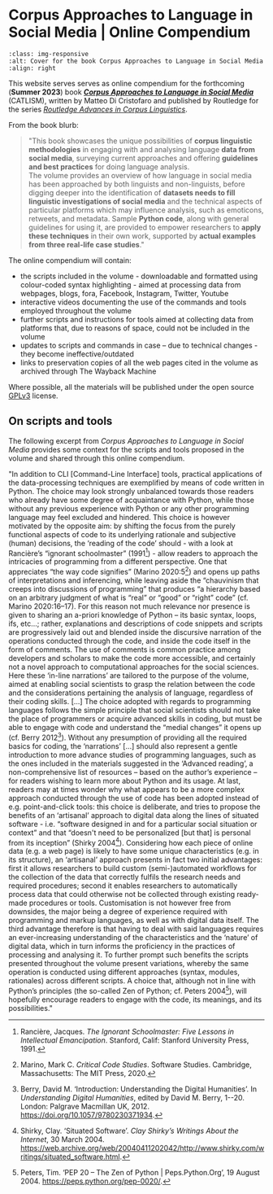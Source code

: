 # Corpus Approaches to Language in Social Media | Online Compendium

```{image} images/cover.jpg
:class: img-responsive
:alt: Cover for the book Corpus Approaches to Language in Social Media
:align: right
```
This website serves serves as online compendium for the forthcoming (**Summer 2023**) book [***Corpus Approaches to Language in Social Media***](https://www.routledge.com/Corpus-Approaches-to-Language-in-Social-Media/Cristofaro/p/book/9781032125701) (CATLISM), written by Matteo Di Cristofaro and published by Routledge for the series [*Routledge Advances in Corpus Linguistics*](https://www.routledge.com/Routledge-Advances-in-Corpus-Linguistics/book-series/SE0593).  

From the book blurb:
> "This book showcases the unique possibilities of **corpus linguistic methodologies** in engaging with and analysing language **data from social media**, surveying current approaches and offering **guidelines and best practices** for doing language analysis.  
The volume provides an overview of how language in social media has been approached by both linguists and non-linguists, before digging deeper into the identification of **datasets needs to fill linguistic investigations of social media** and the technical aspects of particular platforms which may influence analysis, such as emoticons, retweets, and metadata. Sample **Python code**, along with general guidelines for using it, are provided to empower researchers to **apply these techniques** in their own work, supported by **actual examples from three real-life case studies**." 

The online compendium will contain: 

- the scripts included in the volume - downloadable and formatted using colour-coded syntax highlighting - aimed at processing data from webpages, blogs, fora, Facebook, Instagram, Twitter, Youtube
- interactive videos documenting the use of the commands and tools employed throughout the volume
- further scripts and instructions for tools aimed at collecting data from platforms that, due to reasons of space, could not be included in the volume
- updates to scripts and commands in case – due to technical changes - they become ineffective/outdated 
- links to preservation copies of all the web pages cited in the volume as archived through The Wayback Machine

Where possible, all the materials will be published under the open source [GPLv3](https://choosealicense.com/licenses/gpl-3.0/) license.


## On scripts and tools
The following excerpt from *Corpus Approaches to Language in Social Media* provides some context for the scripts and tools proposed in the volume and shared through this online compendium.

"In addition to CLI [Command-Line Interface] tools, practical applications of the data-processing techniques are exemplified by means of code written in Python. The choice may look strongly unbalanced towards those readers who already have some degree of acquaintance with Python, while those without any previous experience with Python or any other programming language may feel excluded and hindered. This choice is however motivated by the opposite aim: by shifting the focus from the purely functional aspects of code to its underlying rationale and subjective (human) decisions, the ‘reading of the code’ should - with a look at Rancière’s “ignorant schoolmaster” (1991[^sn1]) - allow readers to approach the intricacies of programming from a different perspective. One that appreciates “the way code signifies” (Marino 2020:5[^sn2]) and opens up paths of interpretations and inferencing, while leaving aside the “chauvinism that creeps into discussions of programming” that produces “a hierarchy based on an arbitrary judgment of what is “real” or “good” or “right” code” (cf. Marino 2020:16–17). For this reason not much relevance nor presence is given to sharing an a-priori knowledge of Python – its basic syntax, loops, ifs, etc…; rather, explanations and descriptions of code snippets and scripts are progressively laid out and blended inside the discursive narration of the operations conducted through the code, and inside the code itself in the form of comments. The use of comments is common practice among developers and scholars to make the code more accessible, and certainly not a novel approach to computational approaches for the social sciences. Here these ‘in-line narrations’ are tailored to the purpose of the volume, aimed at enabling social scientists to grasp the relation between the code and the considerations pertaining the analysis of language, regardless of their coding skills. [...] The choice adopted with regards to programming languages follows the simple principle that social scientists should not take the place of programmers or acquire advanced skills in coding, but must be able to engage with code and understand the “medial changes” it opens up (cf. Berry 2012[^sn3]). Without any presumption of providing all the required basics for coding, the ‘narrations’ [...] should also represent a gentle introduction to more advance studies of programming languages, such as the ones included in the materials suggested in the ‘Advanced reading’, a non-comprehensive list of resources – based on the author’s experience – for readers wishing to learn more about Python and its usage.
At last, readers may at times wonder why what appears to be a more complex approach conducted through the use of code has been adopted instead of e.g. point-and-click tools: this choice is deliberate, and tries to propose the benefits of an ‘artisanal’ approach to digital data along the lines of situated software - i.e. “software designed in and for a particular social situation or context” and that “doesn't need to be personalized [but that] is personal from its inception” (Shirky 2004[^sn4]). Considering how each piece of online data (e.g. a web page) is likely to have some unique characteristics (e.g. in its structure), an ‘artisanal’ approach presents in fact two initial advantages: first it allows researchers to build custom (semi-)automated workflows for the collection of the data that correctly fulfils the research needs and required procedures; second it enables researchers to automatically process data that could otherwise not be collected through existing ready-made procedures or tools. Customisation is not however free from downsides, the major being a degree of experience required with programming and markup languages, as well as with digital data itself. The third advantage therefore is that having to deal with said languages requires an ever-increasing understanding of the characteristics and the ‘nature’ of digital data, which in turn informs the proficiency in the practices of processing and analysing it. To further prompt such benefits the scripts presented throughout the volume present variations, whereby the same operation is conducted using different approaches (syntax, modules, rationales) across different scripts. A choice that, although not in line with Python’s principles (the so-called Zen of Python; cf. Peters 2004[^sn5]), will hopefully encourage readers to engage with the code, its meanings, and its possibilities."

[^sn1]: Rancière, Jacques. *The Ignorant Schoolmaster: Five Lessons in Intellectual Emancipation*. Stanford, Calif: Stanford University Press, 1991.
[^sn2]: Marino, Mark C. *Critical Code Studies*. Software Studies. Cambridge, Massachusetts: The MIT Press, 2020.
[^sn3]: Berry, David M. ‘Introduction: Understanding the Digital Humanities’. In *Understanding Digital Humanities*, edited by David M. Berry, 1--20. London: Palgrave Macmillan UK, 2012. https://doi.org/10.1057/9780230371934.
[^sn4]: Shirky, Clay. ‘Situated Software’. *Clay Shirky’s Writings About the Internet*, 30 March 2004. https://web.archive.org/web/20040411202042/http://www.shirky.com/writings/situated_software.html.
[^sn5]: Peters, Tim. ‘PEP 20 – The Zen of Python | Peps.Python.Org’, 19 August 2004. https://peps.python.org/pep-0020/.



